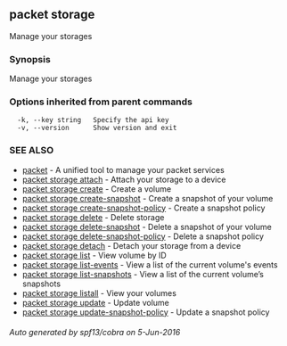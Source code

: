 ## packet storage

Manage your storages

### Synopsis


Manage your storages

### Options inherited from parent commands

```
  -k, --key string   Specify the api key
  -v, --version      Show version and exit
```

### SEE ALSO
* [packet](packet.md)	 - A unified tool to manage your packet services
* [packet storage attach](packet_storage_attach.md)	 - Attach your storage to a device
* [packet storage create](packet_storage_create.md)	 - Create a volume
* [packet storage create-snapshot](packet_storage_create-snapshot.md)	 - Create a snapshot of your volume
* [packet storage create-snapshot-policy](packet_storage_create-snapshot-policy.md)	 - Create a snapshot policy
* [packet storage delete](packet_storage_delete.md)	 - Delete storage
* [packet storage delete-snapshot](packet_storage_delete-snapshot.md)	 - Delete a snapshot of your volume
* [packet storage delete-snapshot-policy](packet_storage_delete-snapshot-policy.md)	 - Delete a snapshot policy
* [packet storage detach](packet_storage_detach.md)	 - Detach your storage from a device
* [packet storage list](packet_storage_list.md)	 - View volume by ID
* [packet storage list-events](packet_storage_list-events.md)	 - View a list of the current volume's events
* [packet storage list-snapshots](packet_storage_list-snapshots.md)	 - View a list of the current volume’s snapshots
* [packet storage listall](packet_storage_listall.md)	 - View your volumes
* [packet storage update](packet_storage_update.md)	 - Update volume
* [packet storage update-snapshot-policy](packet_storage_update-snapshot-policy.md)	 - Update a snapshot policy

###### Auto generated by spf13/cobra on 5-Jun-2016
